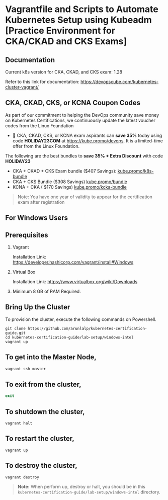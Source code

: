 
# Vagrantfile and Scripts to Automate Kubernetes Setup using Kubeadm [Practice Environment for CKA/CKAD and CKS Exams]

## Documentation

Current k8s version for CKA, CKAD, and CKS exam: 1.28

Refer to this link for documentation: https://devopscube.com/kubernetes-cluster-vagrant/

## CKA, CKAD, CKS, or KCNA Coupon Codes

As part of our commitment to helping the DevOps community save money on Kubernetes Certifications, we continuously update the latest voucher codes from the Linux Foundation

- 🚀  CKA, CKAD, CKS, or KCNA exam aspirants can **save 35%** today using code **HOLIDAY23COM** at https://kube.promo/devops. It is a limited-time offer from the Linux Foundation.

The following are the best bundles to **save 35% + Extra Discount** with code **HOLIDAY23**

- CKA + CKAD + CKS Exam bundle ($407 Savings): [kube.promo/k8s-bundle](https://kube.promo/k8s-bundle)
- CKA + CKS Bundle ($308 Savings) [kube.promo/bundle](https://kube.promo/bundle)
- KCNA + CKA ( $170 Savings) [kube.promo/kcka-bundle](https://kube.promo/kcna-cka)

>Note: You have one year of validity to appear for the certification exam after registration


## For Windows Users

## Prerequisites

1. Vagrant

    Installation Link: https://developer.hashicorp.com/vagrant/install#Windows

2. Virtual Box

    Installation Link: https://www.virtualbox.org/wiki/Downloads
3. Minimum 8 GB of RAM Required.

## Bring Up the Cluster

To provision the cluster, execute the following commands on Powershell.

```shell
git clone https://github.com/arunlalp/kubernetes-certification-guide.git
cd kubernetes-certification-guide/lab-setup/windows-intel
vagrant up
```
## To get into the Master Node,

```powershell
vagrant ssh master
```

## To exit from the cluster,

```powershell
exit
```

## To shutdown the cluster,

```shell
vagrant halt
```

## To restart the cluster,

```shell
vagrant up
```

## To destroy the cluster,

```shell
vagrant destroy
```



> **Note:** When perform up, destroy or halt, you should be in this `kubernetes-certification-guide/lab-setup/windows-intel` directory. 
